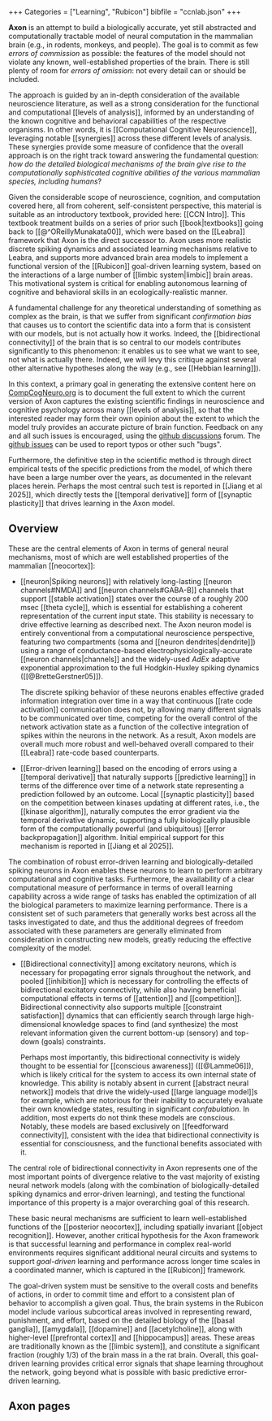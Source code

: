 +++
Categories = ["Learning", "Rubicon"]
bibfile = "ccnlab.json"
+++

**Axon** is an attempt to build a biologically accurate, yet still abstracted and computationally tractable model of neural computation in the mammalian brain (e.g., in rodents, monkeys, and people). The goal is to commit as few _errors of commission_ as possible: the features of the model should not violate any known, well-established properties of the brain. There is still plenty of room for _errors of omission_: not every detail can or should be included.

The approach is guided by an in-depth consideration of the available neuroscience literature, as well as a strong consideration for the functional and computational [[levels of analysis]], informed by an understanding of the known cognitive and behavioral capabilities of the respective organisms. In other words, it is [[Computational Cognitive Neuroscience]], leveraging notable [[synergies]] across these different levels of analysis. These synergies provide some measure of confidence that the overall approach is on the right track toward answering the fundamental question: _how do the detailed biological mechanisms of the brain give rise to the computationally sophisticated cognitive abilities of the various mammalian species, including humans_?

Given the considerable scope of neuroscience, cognition, and computation covered here, all from coherent, self-consistent perspective, this material is suitable as an introductory textbook, provided here: [[CCN Intro]]. This textbook treatment builds on a series of prior such [[book|textbooks]] going back to [[@^OReillyMunakata00]], which were based on the [[Leabra]] framework that Axon is the direct successor to. Axon uses more realistic discrete spiking dynamics and associated learning mechanisms relative to Leabra, and supports more advanced brain area models to implement a functional version of the [[Rubicon]] goal-driven learning system, based on the interactions of a large number of [[limbic system|limbic]] brain areas. This motivational system is critical for enabling autonomous learning of cognitive and behavioral skills in an ecologically-realistic manner.

A fundamental challenge for any theoretical understanding of something as complex as the brain, is that we suffer from significant _confirmation bias_ that causes us to contort the scientific data into a form that is consistent with our models, but is not actually how it works. Indeed, the [[bidirectional connectivity]] of the brain that is so central to our models contributes significantly to this phenomenon: it enables us to see what we want to see, not what is actually there. Indeed, we will levy this critique against several other alternative hypotheses along the way (e.g., see [[Hebbian learning]]).

In this context, a primary goal in generating the extensive content here on [CompCogNeuro.org](https://CompCogNeuro.org) is to document the full extent to which the current version of Axon captures the existing scientific findings in neuroscience and cognitive psychology across many [[levels of analysis]], so that the interested reader may form their own opinion about the extent to which the model truly provides an accurate picture of brain function. Feedback on any and all such issues is encouraged, using the [github discussions](https://github.com/CompCogNeuro/CompCogNeuro.github.io/discussions) forum. The [github issues](https://github.com/CompCogNeuro/CompCogNeuro.github.io/issues) can be used to report typos or other such "bugs".

Furthermore, the definitive step in the scientific method is through direct empirical tests of the specific predictions from the model, of which there have been a large number over the years, as documented in the relevant places herein. Perhaps the most central such test is reported in [[Jiang et al 2025]], which directly tests the [[temporal derivative]] form of [[synaptic plasticity]] that drives learning in the Axon model.

## Overview

These are the central elements of Axon in terms of general neural mechanisms, most of which are well established properties of the mammalian [[neocortex]]:

* [[neuron|Spiking neurons]] with relatively long-lasting [[neuron channels#NMDA]] and [[neuron channels#GABA-B]] channels that support [[stable activation]] states over the course of a roughly 200 msec [[theta cycle]], which is essential for establishing a coherent representation of the current input state. This stability is necessary to drive effective learning as described next. The Axon neuron model is entirely conventional from a computational neuroscience perspective, featuring two compartments (soma and [[neuron dendrites|dendrite]]) using a range of conductance-based electrophysiologically-accurate [[neuron channels|channels]] and the widely-used _AdEx_ adaptive exponential approximation to the full Hodgkin-Huxley spiking dynamics ([[@BretteGerstner05]]).

    The discrete spiking behavior of these neurons enables effective graded information integration over time in a way that continuous [[rate code activation]] communication does not, by allowing many different signals to be communicated over time, competing for the overall control of the network activation state as a function of the collective integration of spikes within the neurons in the network. As a result, Axon models are overall much more robust and well-behaved overall compared to their [[Leabra]] rate-code based counterparts.

* [[Error-driven learning]] based on the encoding of errors using a [[temporal derivative]] that naturally supports [[predictive learning]] in terms of the difference over time of a network state representing a prediction followed by an outcome. Local [[synaptic plasticity]] based on the competition between kinases updating at different rates, i.e., the [[kinase algorithm]], naturally computes the error gradient via the temporal derivative dynamic, supporting a fully biologically plausible form of the computationally powerful (and ubiquitous) [[error backpropagation]] algorithm. Initial empirical support for this mechanism is reported in [[Jiang et al 2025]].

<!--- todo: indent and + sub-items are not working -->

The combination of robust error-driven learning and biologically-detailed spiking neurons in Axon enables these neurons to learn to perform arbitrary computational and cognitive tasks. Furthermore, the availability of a clear computational measure of performance in terms of overall learning capability across a wide range of tasks has enabled the optimization of all the biological parameters to maximize learning performance. There is a consistent set of such parameters that generally works best across all the tasks investigated to date, and thus the additional degrees of freedom associated with these parameters are generally eliminated from consideration in constructing new models, greatly reducing the effective complexity of the model.

* [[Bidirectional connectivity]] among excitatory neurons, which is necessary for propagating error signals throughout the network, and pooled [[inhibition]] which is necessary for controlling the effects of bidirectional excitatory connectivity, while also having beneficial computational effects in terms of [[attention]] and [[competition]]. Bidirectional connectivity also supports multiple [[constraint satisfaction]] dynamics that can efficiently search through large high-dimensional knowledge spaces to find (and synthesize) the most relevant information given the current bottom-up (sensory) and top-down (goals) constraints.

    Perhaps most importantly, this bidirectional connectivity is widely thought to be essential for [[conscious awareness]] ([[@Lamme06]]), which is likely critical for the system to access its own internal state of knowledge. This ability is notably absent in current [[abstract neural network]] models that drive the widely-used [[large language model]]s for example, which are notorious for their inability to accurately evaluate their own knowledge states, resulting in significant _confabulation_. In addition, most experts do not think these models are conscious. Notably, these models are based exclusively on [[feedforward connectivity]], consistent with the idea that bidirectional connectivity is essential for consciousness, and the functional benefits associated with it.

The central role of bidirectional connectivity in Axon represents one of the most important points of divergence relative to the vast majority of existing neural network models (along with the combination of biologically-detailed spiking dynamics and error-driven learning), and testing the functional importance of this property is a major overarching goal of this research.

These basic neural mechanisms are sufficient to learn well-established functions of the [[posterior neocortex]], including spatially invariant [[object recognition]]. However, another critical hypothesis for the Axon framework is that successful learning and performance in complex real-world environments requires significant additional neural circuits and systems to support _goal-driven_ learning and performance across longer time scales in a coordinated manner, which is captured in the [[Rubicon]] framework.

The goal-driven system must be sensitive to the overall costs and benefits of actions, in order to commit time and effort to a consistent plan of behavior to accomplish a given goal. Thus, the brain systems in the Rubicon model include various subcortical areas involved in representing reward, punishment, and effort, based on the detailed biology of the [[basal ganglia]], [[amygdala]], [[dopamine]] and [[acetylcholine]], along with higher-level [[prefrontal cortex]] and [[hippocampus]] areas. These areas are traditionally known as the [[limbic system]], and constitute a significant fraction (roughly 1/3) of the brain mass in a the rat brain. Overall, this goal-driven learning provides critical error signals that shape learning throughout the network, going beyond what is possible with basic predictive error-driven learning.

## Axon pages

